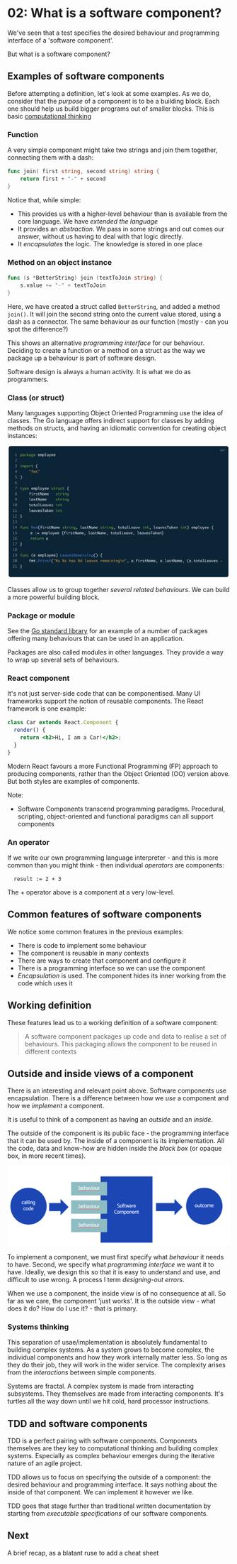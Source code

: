 # 02: What is a software component?

We've seen that a test specifies the desired behaviour and programming interface of a 'software component'.

But what is a software component?

## Examples of software components

Before attempting a definition, let's look at some examples. As we do, consider that the _purpose_ of a component is to be a building block. Each one should help us build bigger programs out of smaller blocks. This is basic [computational thinking](https://www.bbc.co.uk/bitesize/topics/z7tp34j)

### Function

A very simple component might take two strings and join them together, connecting them with a dash:

```go
func join( first string, second string) string {
    return first + "-" + second
}
```

Notice that, while simple:

- This provides us with a higher-level behaviour than is available from the core language. We have _extended the language_
- It provides an _abstraction_. We pass in some strings and out comes our answer, without us having to deal with that logic directly.
- It _encapsulates_ the logic. The knowledge is stored in one place

### Method on an object instance

```go
func (s *BetterString) join (textToJoin string) {
    s.value += "-" + textToJoin
}
```

Here, we have created a struct called `BetterString`, and added a method `join()`. It will join the second string onto the current value stored, using a dash as a connector. The same behaviour as our function (mostly - can you spot the difference?)

This shows an alternative _programming interface_ for our behaviour. Deciding to create a function or a method on a struct as the way we package up a behaviour is part of software design.

Software design is always a human activity. It is what we do as programmers.

### Class (or struct)

Many languages supporting Object Oriented Programming use the idea of classes. The Go language offers indirect support for classes by adding methods on structs, and having an idiomatic convention for creating object instances:

![Example of a class equivalent in Go](images/employee-class-go.png)

Classes allow us to group together _several related behaviours_. We can build a more powerful building block.

### Package or module

See the [Go standard library](https://pkg.go.dev/std) for an example of a number of packages offering many behaviours that can be used in an application.

Packages are also called modules in other languages. They provide a way to wrap up several sets of behaviours.

### React component

It's not just server-side code that can be componentised. Many UI frameworks support the notion of reusable components. The React framework is one example:

```jsx
class Car extends React.Component {
  render() {
    return <h2>Hi, I am a Car!</h2>;
  }
}
```

Modern React favours a more Functional Programming (FP) approach to producing components, rather than the Object Oriented (OO) version above. But both styles are examples of components.

Note:

- Software Components transcend programming paradigms. Procedural, scripting, object-oriented and functional paradigms can all support components

### An operator

If we write our own programming language interpreter - and this is more common than you might think - then individual _operators_ are components:

```
  result := 2 + 3
```

The + operator above is a component at a very low-level.

## Common features of software components

We notice some common features in the previous examples:

- There is code to implement some behaviour
- The component is reusable in many contexts
- There are ways to create that component and configure it
- There is a programming interface so we can use the component
- _Encapsulation_ is used. The component hides its inner working from the code which uses it

## Working definition

These features lead us to a working definition of a software component:

> A software component packages up code and data to realise a set of behaviours. This packaging allows the component to be reused in different contexts

## Outside and inside views of a component

There is an interesting and relevant point above. Software components use encapsulation. There is a difference between how we _use_ a component and how we _implement_ a component.

It is useful to think of a component as having an _outside_ and an _inside_.

The outside of the component is its public face - the programming interface that it can be used by. The inside of a component is its implementation. All the code, data and know-how are hidden inside the _black box_ (or opaque box, in more recent times).

![Outside and inside views of a component](../chapter01/images/outside-inside-view.png)

To implement a component, we must first specify what _behaviour_ it needs to have. Second, we specify what _programming interface_ we want it to have. Ideally, we design this so that it is easy to understand and use, and difficult to use wrong. A process I term _designing-out errors_.

When we use a component, the inside view is of no consequence at all. So far as we care, the component 'just works'. It is the outside view - what does it do? How do I use it? - that is primary.

### Systems thinking

This separation of usae/implementation is absolutely fundamental to building complex systems. As a system grows to become complex, the individual components and how they work internally matter less. So long as they do their job, they will work in the wider service. The complexity arises from the _interactions_ between simple components.

Systems are fractal. A complex system is made from interacting subsystems. They themselves are made from interacting components. It's turtles all the way down until we hit cold, hard processor instructions.

## TDD and software components

TDD is a perfect pairing with software components. Components themselves are they key to computational thinking and building complex systems. Especially as complex behaviour emerges during the iterative nature of an agile project.

TDD allows us to focus on specifying the outside of a component: the desired behaviour and programming interface. It says nothing about the inside of that component. We can implement it however we like.

TDD goes that stage further than traditional written documentation by starting from _executable specifications_ of our software components.

## Next

A brief recap, as a blatant ruse to add a cheat sheet
